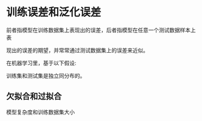 # 训练误差和泛化误差

前者指模型在训练数据集上表现出的误差，后者指模型在任意一个测试数据样本上表

现出的误差的期望，并常常通过测试数据集上的误差来近似。

在机器学习里，基于以下假设:

训练集和测试集是独立同分布的。

## 欠拟合和过拟合

模型复杂度和训练数据集大小





